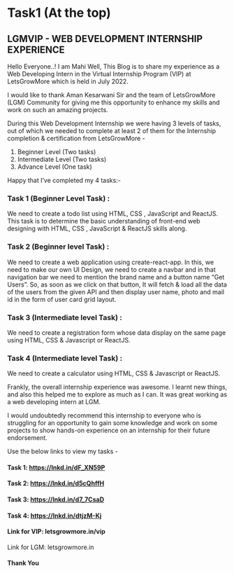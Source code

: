 # Task1 (At the top)

## LGMVIP - WEB DEVELOPMENT INTERNSHIP EXPERIENCE

Hello Everyone..!
I am Mahi
Well, This Blog is to share my experience as a Web Developing Intern in the Virtual Internship Program (VIP) at LetsGrowMore which is held in July 2022.

I would like to thank Aman Kesarwani Sir and the team of LetsGrowMore (LGM) Community for giving me this opportunity to enhance my skills and work on such an amazing projects.

During this Web Development Internship we were having 3 levels of tasks, out of which we needed to complete at least 2 of them for the Internship completion & certification from LetsGrowMore -
1. Beginner Level (Two tasks)
2. Intermediate Level (Two tasks)
3. Advance Level (One task)

Happy that I’ve completed my 4 tasks:-

### Task 1 (Beginner Level Task) :
We need to create a todo list using HTML, CSS , JavaScript and ReactJS. This task is to determine the basic understanding of front-end web designing with HTML, CSS , JavaScript & ReactJS skills along.

### Task 2 (Beginner level Task) :
We need to create a web application using create-react-app. In this, we need to make our own UI Design, we need to create a navbar and in that navigation bar we need to mention the brand name and a button name “Get Users”.
So, as soon as we click on that button, It will fetch & load all the data of the users from the given API and then display user name, photo and mail id in the form of user card grid layout.

### Task 3 (Intermediate level Task) :
We need to create a registration form whose data display on the same page using HTML, CSS & Javascript or ReactJS.

### Task 4 (Intermediate level Task) :
We need to create a calculator using HTML, CSS & Javascript or ReactJS.

Frankly, the overall internship experience was awesome. I learnt new things, and also this helped me to explore as much as I can.
It was great working as a web developing intern at LGM.

I would undoubtedly recommend this internship to everyone who is struggling for an opportunity to gain some knowledge and work on some projects to show hands-on experience on an internship for their future endorsement.

Use the below links to view my tasks -
#### Task 1: https://lnkd.in/dF_XN59P
#### Task 2: https://lnkd.in/d5cQhffH
#### Task 3: https://lnkd.in/d7_7CsaD
#### Task 4: https://lnkd.in/dtjzM-Kj

#### Link for VIP: letsgrowmore.in/vip
Link for LGM: letsgrowmore.in

#### Thank You



